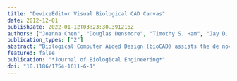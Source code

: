 ```yaml
---
title: "DeviceEditor Visual Biological CAD Canvas"
date: 2012-12-01
publishDate: 2022-01-12T03:23:30.391216Z
authors: ["Joanna Chen", "Douglas Densmore", "Timothy S. Ham", "Jay D. Keasling", "Nathan J. Hillson"]
publication_types: ["2"]
abstract: "Biological Computer Aided Design (bioCAD) assists the de novo design and selection of existing genetic components to achieve a desired biological activity, as part of an integrated design-build-test cycle. To meet the emerging needs of Synthetic Biology, bioCAD tools must address the increasing prevalence of combinatorial library design, design rule specification, and scar-less multi-part DNA assembly."
featured: false
publication: "*Journal of Biological Engineering*"
doi: "10.1186/1754-1611-6-1"
---
```


